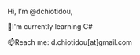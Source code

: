  Hi, I’m @dchiotidou, 

🌱I'm currently learning C#

📫Reach me:  d.chiotidou[at]gmail.com

<!---
dchiotidou/dchiotidou is a ✨ special ✨ repository because its `README.md` (this file) appears on your GitHub profile.
You can click the Preview link to take a look at your changes.
--->
